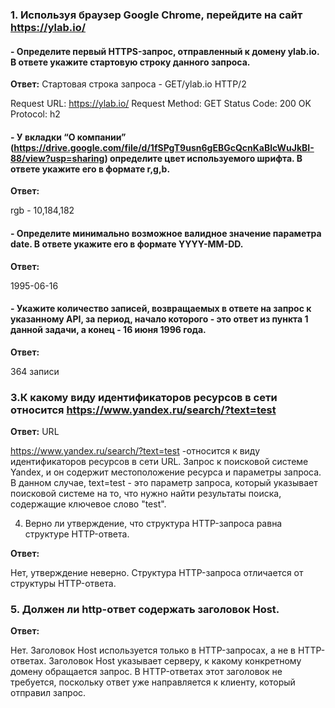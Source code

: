 ### 1. Используя браузер Google Chrome, перейдите на сайт https://ylab.io/

#### - Определите первый HTTPS-запрос, отправленный к домену ylab.io. В ответе укажите стартовую строку данного запроса.

**Ответ:**
Стартовая строка запроса - GET/ylab.io HTTP/2

Request URL: https://ylab.io/
Request Method: GET
Status Code: 200 OK
Protocol: h2




#### - У вкладки “О компании” (https://drive.google.com/file/d/1fSPgT9usn6gEBGcQcnKaBlcWuJkBI-88/view?usp=sharing) определите цвет используемого шрифта. В ответе укажите его в формате r,g,b.

**Ответ:**

rgb - 10,184,182

#### - Определите минимально возможное валидное значение параметра date. В ответе укажите его в формате YYYY-MM-DD.

**Ответ:**

1995-06-16


#### - Укажите количество записей, возвращаемых в ответе на запрос к указанному API, за период, начало которого - это ответ из пункта 1 данной задачи, а конец - 16 июня 1996 года.

**Ответ:**

364 записи

### 3.К какому виду идентификаторов ресурсов в сети относится https://www.yandex.ru/search/?text=test

**Ответ:** URL

https://www.yandex.ru/search/?text=test -относится к виду идентификаторов ресурсов в сети URL. Запрос к поисковой системе Yandex, и он содержит местоположение ресурса и параметры запроса. В данном случае, text=test - это параметр запроса, который указывает поисковой системе на то, что нужно найти результаты поиска, содержащие ключевое слово "test".

4. Верно ли утверждение, что структура HTTP-запроса равна структуре HTTP-ответа.

**Ответ:**

Нет, утверждение неверно. Структура HTTP-запроса отличается от структуры HTTP-ответа. 

### 5. Должен ли http-ответ содержать заголовок Host.

**Ответ:**

Нет. Заголовок Host используется только в HTTP-запросах, а не в HTTP-ответах. Заголовок Host указывает серверу, к какому конкретному домену обращается запрос.
В HTTP-ответах этот заголовок не требуется, поскольку ответ уже направляется к клиенту, который отправил запрос.